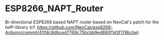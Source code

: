 # ESP8266_NAPT_Router
Bi-directional ESP8266 based NAPT router based on NeoCat's patch for the lwIP-library (cf. https://github.com/NeoCat/esp8266-Arduino/commit/4108c8dbced7769c75bcbb9ed880f1d3f178bcbe)
